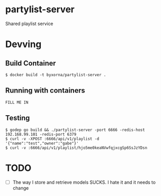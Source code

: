 # partylist-server
Shared playlist service

# Devving

## Build Container
```
$ docker build -t byxorna/partylist-server .
```

## Running with containers

```
FILL ME IN

```

## Testing

```
$ godep go build && ./partylist-server -port 6666 -redis-host 192.168.99.101 -redis-port 6379
$ curl -v -XPOST :6666/api/v1/playlist -d '{"name":"test","owner":"gabe"}'
$ curl -v :6666/api/v1/playlist/hjo5me0keaNVwfqjxcgSp6SsJzYDsn
```

# TODO

* [ ] The way I store and retrieve models SUCKS. I hate it and it needs to change
